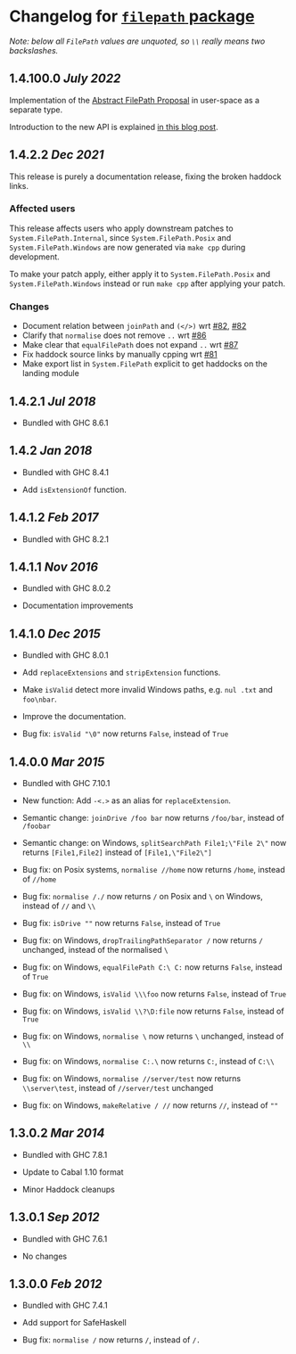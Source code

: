 # Changelog for [`filepath` package](http://hackage.haskell.org/package/filepath)

_Note: below all `FilePath` values are unquoted, so `\\` really means two backslashes._

## 1.4.100.0 *July 2022*

Implementation of the [Abstract FilePath Proposal](https://gitlab.haskell.org/ghc/ghc/-/wikis/proposal/abstract-file-path)
in user-space as a separate type.

Introduction to the new API is explained [in this blog post](https://hasufell.github.io/posts/2022-06-29-fixing-haskell-filepaths.html).

## 1.4.2.2 *Dec 2021*

This release is purely a documentation release, fixing the broken haddock links.

### Affected users

This release affects users who apply downstream patches to `System.FilePath.Internal`,
since `System.FilePath.Posix` and `System.FilePath.Windows` are now generated via `make cpp`
during development.

To make your patch apply, either apply it to `System.FilePath.Posix` and `System.FilePath.Windows`
instead or run `make cpp` after applying your patch.

### Changes

* Document relation between `joinPath` and `(</>)` wrt [#82](https://github.com/haskell/filepath/issues/82), [#82](https://github.com/haskell/filepath/issues/86)
* Clarify that `normalise` does not remove `..` wrt [#86](https://github.com/haskell/filepath/issues/86)
* Make clear that `equalFilePath` does not expand `..` wrt [#87](https://github.com/haskell/filepath/issues/87)
* Fix haddock source links by manually cpping wrt [#81](https://github.com/haskell/filepath/issues/81)
* Make export list in `System.FilePath` explicit to get haddocks on the landing module


## 1.4.2.1 *Jul 2018*

 * Bundled with GHC 8.6.1

## 1.4.2 *Jan 2018*

 * Bundled with GHC 8.4.1

 * Add `isExtensionOf` function.

## 1.4.1.2  *Feb 2017*

 * Bundled with GHC 8.2.1

## 1.4.1.1  *Nov 2016*

 * Bundled with GHC 8.0.2

 * Documentation improvements

## 1.4.1.0  *Dec 2015*

 * Bundled with GHC 8.0.1

 * Add `replaceExtensions` and `stripExtension` functions.

 * Make `isValid` detect more invalid Windows paths, e.g. `nul .txt` and `foo\nbar`.

 * Improve the documentation.

 * Bug fix: `isValid "\0"` now returns `False`, instead of `True`

## 1.4.0.0  *Mar 2015*

  * Bundled with GHC 7.10.1

  * New function: Add `-<.>` as an alias for `replaceExtension`.

  * Semantic change: `joinDrive /foo bar` now returns `/foo/bar`, instead of `/foobar`

  * Semantic change: on Windows, `splitSearchPath File1;\"File 2\"` now returns `[File1,File2]` instead of `[File1,\"File2\"]`

  * Bug fix: on Posix systems, `normalise //home` now returns `/home`, instead of `//home`

  * Bug fix: `normalise /./` now returns `/` on Posix and `\` on Windows, instead of `//` and `\\`

  * Bug fix: `isDrive ""` now returns `False`, instead of `True`

  * Bug fix: on Windows, `dropTrailingPathSeparator /` now returns `/` unchanged, instead of the normalised `\`

  * Bug fix: on Windows, `equalFilePath C:\ C:` now returns `False`, instead of `True`

  * Bug fix: on Windows, `isValid \\\foo` now returns `False`, instead of `True`

  * Bug fix: on Windows, `isValid \\?\D:file` now returns `False`, instead of `True`

  * Bug fix: on Windows, `normalise \` now returns `\` unchanged, instead of `\\`

  * Bug fix: on Windows, `normalise C:.\` now returns `C:`, instead of `C:\\`

  * Bug fix: on Windows, `normalise //server/test` now returns `\\server\test`, instead of `//server/test` unchanged

  * Bug fix: on Windows, `makeRelative / //` now returns `//`, instead of `""`

## 1.3.0.2  *Mar 2014*

  * Bundled with GHC 7.8.1

  * Update to Cabal 1.10 format

  * Minor Haddock cleanups

## 1.3.0.1  *Sep 2012*

  * Bundled with GHC 7.6.1

  * No changes

## 1.3.0.0  *Feb 2012*

  * Bundled with GHC 7.4.1

  * Add support for SafeHaskell

  * Bug fix: `normalise /` now returns `/`, instead of `/.`
